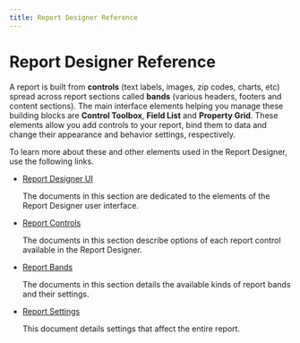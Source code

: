 ```yaml
---
title: Report Designer Reference
---
```

# Report Designer Reference
A report is built from **controls** (text labels, images, zip codes, charts, etc) spread across report sections called **bands** (various headers, footers and content sections). The main interface elements helping you manage these building blocks are **Control Toolbox**, **Field List** and **Property Grid**. These elements allow you add controls to your report, bind them to data and change their appearance and behavior settings, respectively.

To learn more about these and other elements used in the Report Designer, use the following links.
* [Report Designer UI](report-designer-reference/report-designer-ui.md)
	
	The documents in this section are dedicated to the elements of the Report Designer user interface.
* [Report Controls](report-designer-reference/report-controls.md)
	
	The documents in this section describe options of each report control available in the Report Designer.
* [Report Bands](report-designer-reference/report-bands.md)
	
	The documents in this section details the available kinds of report bands and their settings.
* [Report Settings](report-designer-reference/report-settings.md)
	
	This document details settings that affect the entire report.